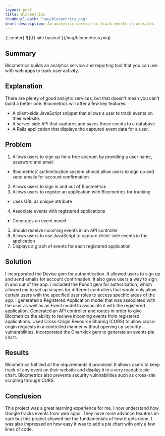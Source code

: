 ```yaml
---
layout: post
title: Blocmetrics
thumbnail-path: "img/blocmetrics.png"
short-description: An analytics service to track events on websites.
---
```


{:.center}
![]({{ site.baseurl }}/img/blocmetrics.png)

## Summary

Blocmetrics builds an analytics service and reporting tool that you can use with web apps to track user activity.

## Explanation

There are plenty of good analytic services, but that doesn't mean you can't build a better one. Blocmetrics will offer a few key features:
  * A client-side JavaScript snippet that allows a user to track events on their website.
  * A server-side API that captures and saves those events to a database.
  * A Rails application that displays the captured event data for a user.


## Problem

1. Allows users to sign up for a free account by providing a user name, password and email
  * Blocmetrics' authentication system should allow users to sign up and send emails for account confirmation
2. Allows users to sign in and out of Blocmetrics
3. Allows users to register an application with Blocmetrics for tracking
  * Uses URL as unique attribute
4. Associate events with registered applications
  * Generates an event model
5. Should receive incoming events in an API controller
6. Allows users to use JavaScript to capture client-side events in the application
7. Displays a graph of events for each registered application

## Solution

I incorporated the Devise gem for authentication. It allowed users to sign up and send emails for account confirmation. It also gave users a way to sign in and out of the app. I included the Pundit gem for authorization, which allowed me to set up scopes for different controllers that would only allow certain users with the specified user roles to access specific areas of the app. I generated a Registered Application model that was associated with the user as well as an Event model to associate it with the registered application. Generated an API controller and routes in order to give Blocmetrics the ability to recieve incoming events from registered applications. Used Cross-Origin Resource Sharing (CORS) to allow cross-origin requests in a controlled manner without opening up security vulnerabilities. Incorporated the Chartkick gem to generate an events pie chart.

## Results

Blocmetrics fulfilled all the requirements it promised. It allows users to keep track of any event on their website and display it in a very readable pie chart. Blocmetrics also prevents security vulnirabilities such as cross-site scripting through CORS.

## Conclusion

This project was a great learning experience for me. I now understand how Google tracks events from web apps. They have more advance feautres im sure but this project showed me the fundamentals of how it gets done. I was also impressed on how easy it was to add a pie chart with only a few lines of code.

